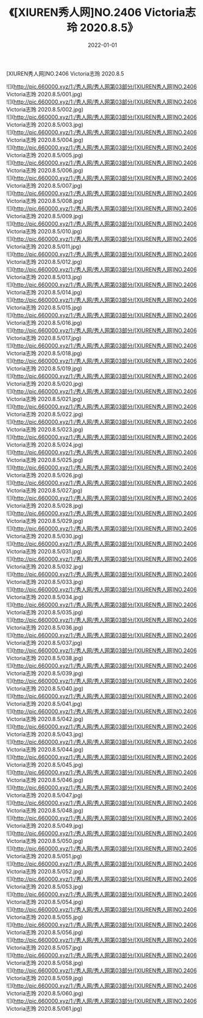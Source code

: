 ﻿---
layout: post
title:  《[XIUREN秀人网]NO.2406 Victoria志玲 2020.8.5》
date:   2022-01-01
img: http://pic.660000.xyz/1:/秀人网/秀人网第03部分/[XIUREN秀人网]NO.2406 Victoria志玲 2020.8.5/000.jpg
categories: [美女, 清纯, 唯美]
---

[XIUREN秀人网]NO.2406 Victoria志玲 2020.8.5

 ![](http://pic.660000.xyz/1:/秀人网/秀人网第03部分/[XIUREN秀人网]NO.2406 Victoria志玲 2020.8.5/001.jpg) <br>![](http://pic.660000.xyz/1:/秀人网/秀人网第03部分/[XIUREN秀人网]NO.2406 Victoria志玲 2020.8.5/002.jpg) <br>![](http://pic.660000.xyz/1:/秀人网/秀人网第03部分/[XIUREN秀人网]NO.2406 Victoria志玲 2020.8.5/003.jpg) <br>![](http://pic.660000.xyz/1:/秀人网/秀人网第03部分/[XIUREN秀人网]NO.2406 Victoria志玲 2020.8.5/004.jpg) <br>![](http://pic.660000.xyz/1:/秀人网/秀人网第03部分/[XIUREN秀人网]NO.2406 Victoria志玲 2020.8.5/005.jpg) <br>![](http://pic.660000.xyz/1:/秀人网/秀人网第03部分/[XIUREN秀人网]NO.2406 Victoria志玲 2020.8.5/006.jpg) <br>![](http://pic.660000.xyz/1:/秀人网/秀人网第03部分/[XIUREN秀人网]NO.2406 Victoria志玲 2020.8.5/007.jpg) <br>![](http://pic.660000.xyz/1:/秀人网/秀人网第03部分/[XIUREN秀人网]NO.2406 Victoria志玲 2020.8.5/008.jpg) <br>![](http://pic.660000.xyz/1:/秀人网/秀人网第03部分/[XIUREN秀人网]NO.2406 Victoria志玲 2020.8.5/009.jpg) <br>![](http://pic.660000.xyz/1:/秀人网/秀人网第03部分/[XIUREN秀人网]NO.2406 Victoria志玲 2020.8.5/010.jpg) <br>![](http://pic.660000.xyz/1:/秀人网/秀人网第03部分/[XIUREN秀人网]NO.2406 Victoria志玲 2020.8.5/011.jpg) <br>![](http://pic.660000.xyz/1:/秀人网/秀人网第03部分/[XIUREN秀人网]NO.2406 Victoria志玲 2020.8.5/012.jpg) <br>![](http://pic.660000.xyz/1:/秀人网/秀人网第03部分/[XIUREN秀人网]NO.2406 Victoria志玲 2020.8.5/013.jpg) <br>![](http://pic.660000.xyz/1:/秀人网/秀人网第03部分/[XIUREN秀人网]NO.2406 Victoria志玲 2020.8.5/014.jpg) <br>![](http://pic.660000.xyz/1:/秀人网/秀人网第03部分/[XIUREN秀人网]NO.2406 Victoria志玲 2020.8.5/015.jpg) <br>![](http://pic.660000.xyz/1:/秀人网/秀人网第03部分/[XIUREN秀人网]NO.2406 Victoria志玲 2020.8.5/016.jpg) <br>![](http://pic.660000.xyz/1:/秀人网/秀人网第03部分/[XIUREN秀人网]NO.2406 Victoria志玲 2020.8.5/017.jpg) <br>![](http://pic.660000.xyz/1:/秀人网/秀人网第03部分/[XIUREN秀人网]NO.2406 Victoria志玲 2020.8.5/018.jpg) <br>![](http://pic.660000.xyz/1:/秀人网/秀人网第03部分/[XIUREN秀人网]NO.2406 Victoria志玲 2020.8.5/019.jpg) <br>![](http://pic.660000.xyz/1:/秀人网/秀人网第03部分/[XIUREN秀人网]NO.2406 Victoria志玲 2020.8.5/020.jpg) <br>![](http://pic.660000.xyz/1:/秀人网/秀人网第03部分/[XIUREN秀人网]NO.2406 Victoria志玲 2020.8.5/021.jpg) <br>![](http://pic.660000.xyz/1:/秀人网/秀人网第03部分/[XIUREN秀人网]NO.2406 Victoria志玲 2020.8.5/022.jpg) <br>![](http://pic.660000.xyz/1:/秀人网/秀人网第03部分/[XIUREN秀人网]NO.2406 Victoria志玲 2020.8.5/023.jpg) <br>![](http://pic.660000.xyz/1:/秀人网/秀人网第03部分/[XIUREN秀人网]NO.2406 Victoria志玲 2020.8.5/024.jpg) <br>![](http://pic.660000.xyz/1:/秀人网/秀人网第03部分/[XIUREN秀人网]NO.2406 Victoria志玲 2020.8.5/025.jpg) <br>![](http://pic.660000.xyz/1:/秀人网/秀人网第03部分/[XIUREN秀人网]NO.2406 Victoria志玲 2020.8.5/026.jpg) <br>![](http://pic.660000.xyz/1:/秀人网/秀人网第03部分/[XIUREN秀人网]NO.2406 Victoria志玲 2020.8.5/027.jpg) <br>![](http://pic.660000.xyz/1:/秀人网/秀人网第03部分/[XIUREN秀人网]NO.2406 Victoria志玲 2020.8.5/028.jpg) <br>![](http://pic.660000.xyz/1:/秀人网/秀人网第03部分/[XIUREN秀人网]NO.2406 Victoria志玲 2020.8.5/029.jpg) <br>![](http://pic.660000.xyz/1:/秀人网/秀人网第03部分/[XIUREN秀人网]NO.2406 Victoria志玲 2020.8.5/030.jpg) <br>![](http://pic.660000.xyz/1:/秀人网/秀人网第03部分/[XIUREN秀人网]NO.2406 Victoria志玲 2020.8.5/031.jpg) <br>![](http://pic.660000.xyz/1:/秀人网/秀人网第03部分/[XIUREN秀人网]NO.2406 Victoria志玲 2020.8.5/032.jpg) <br>![](http://pic.660000.xyz/1:/秀人网/秀人网第03部分/[XIUREN秀人网]NO.2406 Victoria志玲 2020.8.5/033.jpg) <br>![](http://pic.660000.xyz/1:/秀人网/秀人网第03部分/[XIUREN秀人网]NO.2406 Victoria志玲 2020.8.5/034.jpg) <br>![](http://pic.660000.xyz/1:/秀人网/秀人网第03部分/[XIUREN秀人网]NO.2406 Victoria志玲 2020.8.5/035.jpg) <br>![](http://pic.660000.xyz/1:/秀人网/秀人网第03部分/[XIUREN秀人网]NO.2406 Victoria志玲 2020.8.5/036.jpg) <br>![](http://pic.660000.xyz/1:/秀人网/秀人网第03部分/[XIUREN秀人网]NO.2406 Victoria志玲 2020.8.5/037.jpg) <br>![](http://pic.660000.xyz/1:/秀人网/秀人网第03部分/[XIUREN秀人网]NO.2406 Victoria志玲 2020.8.5/038.jpg) <br>![](http://pic.660000.xyz/1:/秀人网/秀人网第03部分/[XIUREN秀人网]NO.2406 Victoria志玲 2020.8.5/039.jpg) <br>![](http://pic.660000.xyz/1:/秀人网/秀人网第03部分/[XIUREN秀人网]NO.2406 Victoria志玲 2020.8.5/040.jpg) <br>![](http://pic.660000.xyz/1:/秀人网/秀人网第03部分/[XIUREN秀人网]NO.2406 Victoria志玲 2020.8.5/041.jpg) <br>![](http://pic.660000.xyz/1:/秀人网/秀人网第03部分/[XIUREN秀人网]NO.2406 Victoria志玲 2020.8.5/042.jpg) <br>![](http://pic.660000.xyz/1:/秀人网/秀人网第03部分/[XIUREN秀人网]NO.2406 Victoria志玲 2020.8.5/043.jpg) <br>![](http://pic.660000.xyz/1:/秀人网/秀人网第03部分/[XIUREN秀人网]NO.2406 Victoria志玲 2020.8.5/044.jpg) <br>![](http://pic.660000.xyz/1:/秀人网/秀人网第03部分/[XIUREN秀人网]NO.2406 Victoria志玲 2020.8.5/045.jpg) <br>![](http://pic.660000.xyz/1:/秀人网/秀人网第03部分/[XIUREN秀人网]NO.2406 Victoria志玲 2020.8.5/046.jpg) <br>![](http://pic.660000.xyz/1:/秀人网/秀人网第03部分/[XIUREN秀人网]NO.2406 Victoria志玲 2020.8.5/047.jpg) <br>![](http://pic.660000.xyz/1:/秀人网/秀人网第03部分/[XIUREN秀人网]NO.2406 Victoria志玲 2020.8.5/048.jpg) <br>![](http://pic.660000.xyz/1:/秀人网/秀人网第03部分/[XIUREN秀人网]NO.2406 Victoria志玲 2020.8.5/049.jpg) <br>![](http://pic.660000.xyz/1:/秀人网/秀人网第03部分/[XIUREN秀人网]NO.2406 Victoria志玲 2020.8.5/050.jpg) <br>![](http://pic.660000.xyz/1:/秀人网/秀人网第03部分/[XIUREN秀人网]NO.2406 Victoria志玲 2020.8.5/051.jpg) <br>![](http://pic.660000.xyz/1:/秀人网/秀人网第03部分/[XIUREN秀人网]NO.2406 Victoria志玲 2020.8.5/052.jpg) <br>![](http://pic.660000.xyz/1:/秀人网/秀人网第03部分/[XIUREN秀人网]NO.2406 Victoria志玲 2020.8.5/053.jpg) <br>![](http://pic.660000.xyz/1:/秀人网/秀人网第03部分/[XIUREN秀人网]NO.2406 Victoria志玲 2020.8.5/054.jpg) <br>![](http://pic.660000.xyz/1:/秀人网/秀人网第03部分/[XIUREN秀人网]NO.2406 Victoria志玲 2020.8.5/055.jpg) <br>![](http://pic.660000.xyz/1:/秀人网/秀人网第03部分/[XIUREN秀人网]NO.2406 Victoria志玲 2020.8.5/056.jpg) <br>![](http://pic.660000.xyz/1:/秀人网/秀人网第03部分/[XIUREN秀人网]NO.2406 Victoria志玲 2020.8.5/057.jpg) <br>![](http://pic.660000.xyz/1:/秀人网/秀人网第03部分/[XIUREN秀人网]NO.2406 Victoria志玲 2020.8.5/058.jpg) <br>![](http://pic.660000.xyz/1:/秀人网/秀人网第03部分/[XIUREN秀人网]NO.2406 Victoria志玲 2020.8.5/059.jpg) <br>![](http://pic.660000.xyz/1:/秀人网/秀人网第03部分/[XIUREN秀人网]NO.2406 Victoria志玲 2020.8.5/060.jpg) <br>![](http://pic.660000.xyz/1:/秀人网/秀人网第03部分/[XIUREN秀人网]NO.2406 Victoria志玲 2020.8.5/061.jpg) <br>